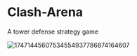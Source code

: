 # Clash-Arena
A tower defense strategy game


![17471445607534554937786874164607](https://github.com/user-attachments/assets/0fd4fd71-34eb-4fb0-bf94-ba08a088ed87)
